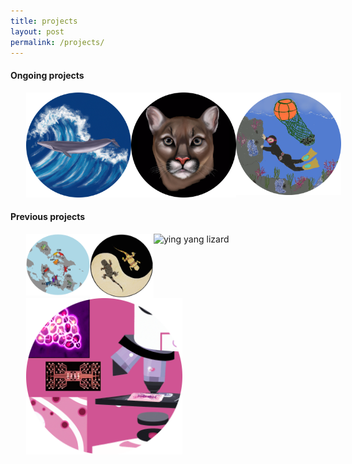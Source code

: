 ```yaml
---
title: projects 
layout: post
permalink: /projects/
---
```


#### **Ongoing projects**


<div style="display: flex; justify-content: space-between;">
  <a href="https://aguilar-gomez.github.io/whales/">
    <img src="/figures/RicesWhaleCircle.png" alt="Rice's whale drawing" style="padding-left:25px;padding-right:25px;width:250px;">
  </a>
  <a href="https://aguilar-gomez.github.io/whales/">
    <img src="/figures/blackPumaCircle.png" alt="Dalle generated puma" style="padding-left:25px;padding-right:25px;width:250px;">
  </a>
  <a href="https://aguilar-gomez.github.io/whales/">
    <img src="/figures/haenyeoCircle.png" alt="Haenyeo" style="padding-left:25px;padding-right:25px;width:250px;">
  </a>
</div>

#### **Previous projects**

<div style="display: flex; justify-content: space-between;">
  <a href="https://aguilar-gomez.github.io/whales/">
    <img src="/figures/pumilioCircle.png" alt="Solarte Oophaga pumilio" style="float:left;padding-left:25px;padding-right:25px;width:250px">
  </a>
  <a href="https://aguilar-gomez.github.io/whales/">
 <img src="/figures/lizarddrawingCircle.png" alt="ying yang lizard" style="float:left;padding-left:25px;padding-right:25px;width:250px">
  </a>
  <a href="https://aguilar-gomez.github.io/whales/">
   <img src="/figures/Basiliscus5_machoDCircle.png" alt="ying yang lizard" style="float:left;padding-left:25px;padding-right:25px;width:250px">
  </a>
</div>
<div style="display: flex; justify-content: space-between;">



</div>
<img src="/figures/microfluidicsCircle.png" alt="Solarte Oophaga pumilio" style="float:left;padding-left:25px;padding-right:25px;width:250px">




[jekyll-organization]: https://github.com/jekyll
